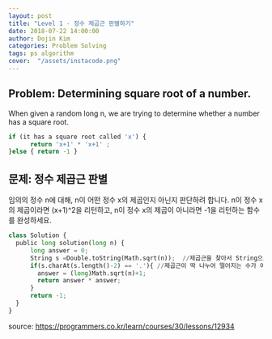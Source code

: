 ```yaml
---
layout: post
title: "Level 1 - 정수 제곱근 판별하기"
date: 2018-07-22 14:00:00
author: Dojin Kim
categories: Problem Solving
tags: ps algorithm
cover:  "/assets/instacode.png"
---
```


## Problem: Determining square root of a number.
When given a random long n, we are trying to determine whether a number has a square root.
```python
if (it has a square root called 'x') {
      return 'x+1' * 'x+1' ;
}else { return -1 }
```


<h2>문제: 정수 제곱근 판별</h2>

임의의 정수 n에 대해, n이 어떤 정수 x의 제곱인지 아닌지 판단하려 합니다.
n이 정수 x의 제곱이라면 (x+1)^2을 리턴하고, 
n이 정수 x의 제곱이 아니라면 -1을 리턴하는 함수를 완성하세요.

```python
class Solution {
  public long solution(long n) {
      long answer = 0; 
      String s =Double.toString(Math.sqrt(n));  //제곱근을 찾아서 String으로 저장한다.
      if(s.charAt(s.length()-2) == '.'){ //제곱근이 딱 나누어 떨어지는 수가 아니면 -1을 반환한다.
        answer = (long)Math.sqrt(n)+1;
        return answer * answer;
      }
      return -1;
  }
}

```


<bold> source: https://programmers.co.kr/learn/courses/30/lessons/12934 </bold>
